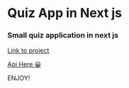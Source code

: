 # Quiz App in Next js

### Small quiz application in next js

[Link to project](https://quiz-app-nextjs.netlify.app/)

[Api Here 😀](https://opentdb.com/api_config.php)

ENJOY!
